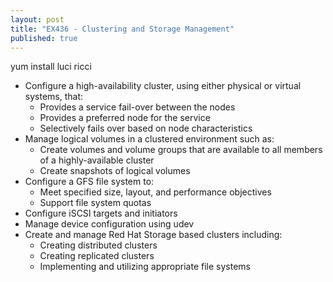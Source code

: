 ```yaml
---
layout: post
title: "EX436 - Clustering and Storage Management"
published: true
---
```


yum install luci ricci

* Configure a high-availability cluster, using either physical or virtual systems, that:
  * Provides a service fail-over between the nodes
  * Provides a preferred node for the service
  * Selectively fails over based on node characteristics
* Manage logical volumes in a clustered environment such as:
  * Create volumes and volume groups that are available to all members of a highly-available cluster
  * Create snapshots of logical volumes
* Configure a GFS file system to:
  * Meet specified size, layout, and performance objectives
  * Support file system quotas
* Configure iSCSI targets and initiators
* Manage device configuration using udev
* Create and manage Red Hat Storage based clusters including:
  * Creating distributed clusters
  * Creating replicated clusters
  * Implementing and utilizing appropriate file systems

  